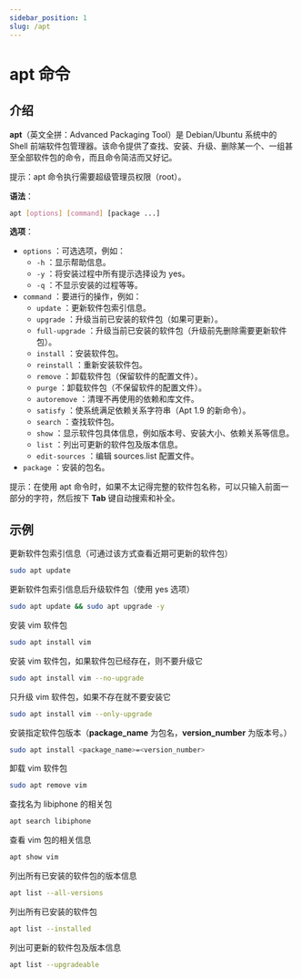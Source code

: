 ```yaml
---
sidebar_position: 1
slug: /apt
---
```


# apt 命令



## 介绍

**apt**（英文全拼：Advanced Packaging Tool）是 Debian/Ubuntu 系统中的 Shell 前端软件包管理器。该命令提供了查找、安装、升级、删除某一个、一组甚至全部软件包的命令，而且命令简洁而又好记。

提示：apt 命令执行需要超级管理员权限（root）。

**语法**：

```bash
apt [options] [command] [package ...]
```

**选项**：

- `options` ：可选选项，例如：
  - `-h` ：显示帮助信息。
  - `-y` ：将安装过程中所有提示选择设为 yes。
  - `-q` ：不显示安装的过程等等。
- `command` ：要进行的操作，例如：
  - `update` ：更新软件包索引信息。
  - `upgrade` ：升级当前已安装的软件包（如果可更新）。
  - `full-upgrade` ：升级当前已安装的软件包（升级前先删除需要更新软件包）。
  - `install` ：安装软件包。
  - `reinstall` ：重新安装软件包。
  - `remove` ：卸载软件包（保留软件的配置文件）。
  - `purge` ：卸载软件包（不保留软件的配置文件）。
  - `autoremove` ：清理不再使用的依赖和库文件。
  - `satisfy` ：使系统满足依赖关系字符串（Apt 1.9 的新命令）。
  - `search` ：查找软件包。
  - `show` ：显示软件包具体信息，例如版本号、安装大小、依赖关系等信息。
  - `list` ：列出可更新的软件包及版本信息。
  - `edit-sources` ：编辑 sources.list 配置文件。
- `package` ：安装的包名。

提示：在使用 apt 命令时，如果不太记得完整的软件包名称，可以只输入前面一部分的字符，然后按下 **Tab** 键自动搜索和补全。

## 示例

更新软件包索引信息（可通过该方式查看近期可更新的软件包）

```bash
sudo apt update
```

更新软件包索引信息后升级软件包（使用 yes 选项）

```bash
sudo apt update && sudo apt upgrade -y
```

安装 vim 软件包

```bash
sudo apt install vim
```

安装 vim 软件包，如果软件包已经存在，则不要升级它

```bash
sudo apt install vim --no-upgrade
```

只升级 vim 软件包，如果不存在就不要安装它

```bash
sudo apt install vim --only-upgrade
```

安装指定软件包版本（**package_name** 为包名，**version_number** 为版本号。）

```bash
sudo apt install <package_name>=<version_number>
```

卸载 vim 软件包

```bash
sudo apt remove vim
```

查找名为 libiphone 的相关包

```bash
apt search libiphone
```

查看 vim 包的相关信息

```bash
apt show vim
```

列出所有已安装的软件包的版本信息

```bash
apt list --all-versions
```

列出所有已安装的软件包

```bash
apt list --installed
```

列出可更新的软件包及版本信息

```bash
apt list --upgradeable
```

